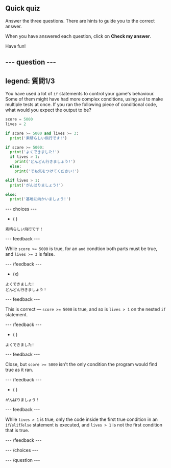 ## Quick quiz

Answer the three questions. There are hints to guide you to the correct answer.

When you have answered each question, click on **Check my answer**.

Have fun!

--- question ---
---
legend: 質問1/3
---

You have used a lot of `if` statements to control your game's behaviour. Some of them might have had more complex conditions, using `and` to make multiple tests at once. If you ran the following piece of conditional code, what would you expect the output to be?

```python
score = 5000
lives = 2

if score >= 5000 and lives >= 3:
  print('素晴らしい飛行です!')

if score >= 5000: 
  print('よくできました!')
  if lives > 1:
    print('どんどん行きましょう!')
  else:
    print('でも気をつけてください!')

elif lives > 1:
  print('がんばりましょう!')

else:
  print('基地に向かいましょう!')
```

--- choices ---

- ( )
```
素晴らしい飛行です！
```
  --- feedback ---

While `score >= 5000` is true, for an `and` condtion both parts must be true, and `lives >= 3` is false.

  --- /feedback ---

- (x)
```
よくできました!
どんどん行きましょう！
```
  --- feedback ---

This is correct — `score >= 5000` is true, and so is `lives > 1` on the nested `if` statement.

  --- /feedback ---

- ( )
```
よくできました!
```
  --- feedback ---

Close, but `score >= 5000` isn't the only condition the program would find true as it ran.

  --- /feedback ---

- ( )
```
がんばりましょう！
```
  --- feedback ---

While `lives > 1` is true, only the code inside the first true condition in an `if`/`elif`/`else` statement is executed, and `lives > 1` is not the first condition that is true.

  --- /feedback ---

--- /choices ---

--- /question ---
